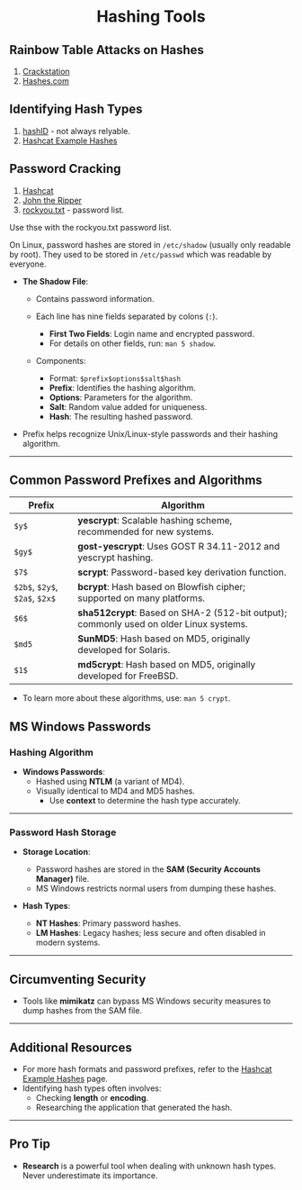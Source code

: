 <h1 style='text-align:center'>Hashing Tools</h1>

## Rainbow Table Attacks on Hashes

1. [Crackstation](https://crackstation.net/)
2. [Hashes.com](https://hashes.com/en/decrypt/hash)

## Identifying Hash Types

1. [hashID](https://pypi.org/project/hashID/) - not always relyable.
2. [Hashcat Example Hashes](https://hashcat.net/wiki/doku.php?id=example_hashes)

## Password Cracking

1. [Hashcat](https://hashcat.net/hashcat/)
2. [John the Ripper](https://www.openwall.com/john/)
3. [rockyou.txt](https://github.com/brannondorsey/naive-hashcat/releases/download/data/rockyou.txt) - password list.

Use thse with the rockyou.txt password list.

On Linux, password hashes are stored in `/etc/shadow` (usually only readable by root). They used to be stored in `/etc/passwd` which was readable by everyone.

- **The Shadow File**:

  - Contains password information.
  - Each line has nine fields separated by colons (`:`).

    - **First Two Fields**: Login name and encrypted password.
    - For details on other fields, run: `man 5 shadow`.

  - Components:
    - Format: `$prefix$options$salt$hash`
    - **Prefix**: Identifies the hashing algorithm.
    - **Options**: Parameters for the algorithm.
    - **Salt**: Random value added for uniqueness.
    - **Hash**: The resulting hashed password.

- Prefix helps recognize Unix/Linux-style passwords and their hashing algorithm.

---

## Common Password Prefixes and Algorithms

| Prefix                         | Algorithm                                                                               |
| ------------------------------ | --------------------------------------------------------------------------------------- |
| `$y$`                          | **yescrypt**: Scalable hashing scheme, recommended for new systems.                     |
| `$gy$`                         | **gost-yescrypt**: Uses GOST R 34.11-2012 and yescrypt hashing.                         |
| `$7$`                          | **scrypt**: Password-based key derivation function.                                     |
| `$2b$`, `$2y$`, `$2a$`, `$2x$` | **bcrypt**: Hash based on Blowfish cipher; supported on many platforms.                 |
| `$6$`                          | **sha512crypt**: Based on SHA-2 (512-bit output); commonly used on older Linux systems. |
| `$md5`                         | **SunMD5**: Hash based on MD5, originally developed for Solaris.                        |
| `$1$`                          | **md5crypt**: Hash based on MD5, originally developed for FreeBSD.                      |

- To learn more about these algorithms, use: `man 5 crypt`.

## MS Windows Passwords

### Hashing Algorithm

- **Windows Passwords**:
  - Hashed using **NTLM** (a variant of MD4).
  - Visually identical to MD4 and MD5 hashes.
    - Use **context** to determine the hash type accurately.

---

### Password Hash Storage

- **Storage Location**:

  - Password hashes are stored in the **SAM (Security Accounts Manager)** file.
  - MS Windows restricts normal users from dumping these hashes.

- **Hash Types**:
  - **NT Hashes**: Primary password hashes.
  - **LM Hashes**: Legacy hashes; less secure and often disabled in modern systems.

---

## Circumventing Security

- Tools like **mimikatz** can bypass MS Windows security measures to dump hashes from the SAM file.

---

## Additional Resources

- For more hash formats and password prefixes, refer to the [Hashcat Example Hashes](https://hashcat.net/wiki/doku.php?id=example_hashes) page.
- Identifying hash types often involves:
  - Checking **length** or **encoding**.
  - Researching the application that generated the hash.

---

## Pro Tip

- **Research** is a powerful tool when dealing with unknown hash types. Never underestimate its importance.
